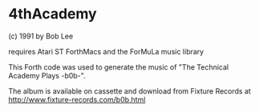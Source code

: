 # 4thAcademy
(c) 1991 by Bob Lee

requires Atari ST ForthMacs and the ForMuLa music library

This Forth code was used to generate the music of "The Technical Academy Plays -b0b-".

The album is available on cassette and download from Fixture Records at http://www.fixture-records.com/b0b.html
